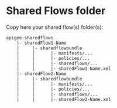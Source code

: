 # Shared Flows folder

Copy here your shared flow(s) folder(s):
    
    apigee-sharedflows
        |- sharedFlow1-Name
        |     |- sharedflowbundle
        |     |      |- manifests/...
        |     |      |- policies/...
        |     |      |- sharedflows/...
        |     |      |- sharedFlow1-Name.xml
        |- sharedFlow2-Name      
        |     |- sharedflowbundle     
        |     |      |- manifests/...
        |     |      |- policies/...
        |     |      |- sharedflows/...
        |     |      |- sharedFlow2-Name.xml   
